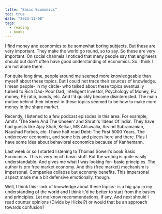 ```yaml
---
title: "Basic Economics"
toc: true
date: "2023-11-08"
tags: 
  - reading
  - books
---
```


I find money and economics to be somewhat boring subjects. But these are very important. They make the world go round, so to say. So these are very important. On social channels I noticed that many people say that engineers should but don't often have good understanding of economics. So I think I am not alone there.

For quite long time, people around me seemed more knowledgeable than myself about these topics. But I could not trace their sources of knowledge. I mean people- in my circle- who talked about these topics eventually turned to Rich Dad- Poor Dad, Intelligent Investor, Psychology of Money, FU money, PE ratio, bonds, etc. And I'd quickly become disinterested. The main motive behind their interest in these topics seemed to be how to make more money in the share market.

Recently, I listened to a few podcast episodes in this area. For example, Amit's 'The Seen And The Unseen' and Shruti's 'Ideas Of India'. They have had guests like Ajay Shah, Kelkar, MS Ahluwalia, Arvind Subramanian, Naushad Forbes, etc. I have half read Debt: The First 5000 Years, The undercover economist, and some bits and pieces here and there. Plus I have some idea about behavioral economics because of Kanhemann.

Last week or so I started listening to Thomas Sowell's book Basic Economics. This is very much basic stuff. But the writing is quite easily understandable. And gives me what I was looking for- basic principles. The author is pro free market economy. And this (free market) mechanism is impersonal. Companies collapse but economy benefits. This impersonal aspect made me a bit defensive emotionally, though.

Well, I think this- lack of knowledge about these topics- is a big gap in my understanding of the world and I think it'd be better to start from the basics and principles. Let me know recommendations, if any. And next should I read counter opinions (Divide by Hickel?) or would that be an approach towards confusion?
